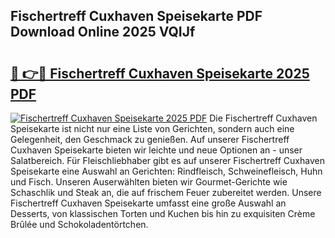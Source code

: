 ## Fischertreff Cuxhaven Speisekarte PDF Download Online 2025 VQIJf

# <h2><a href="http://gcao06.nevu.top/?p=Fischertreff+Cuxhaven+Speisekarte">🔗 👉🔴 Fischertreff Cuxhaven Speisekarte 2025 PDF</a></h2>

[![Fischertreff Cuxhaven Speisekarte 2025 PDF](https://i.imgur.com/dBaPXMq.png)](http://gcao06.nevu.top/?p=Fischertreff+Cuxhaven+Speisekarte)
Die Fischertreff Cuxhaven Speisekarte ist nicht nur eine Liste von Gerichten, sondern auch eine Gelegenheit, den Geschmack zu genießen. Auf unserer Fischertreff Cuxhaven Speisekarte bieten wir leichte und neue Optionen an - unser Salatbereich. Für Fleischliebhaber gibt es auf unserer Fischertreff Cuxhaven Speisekarte eine Auswahl an Gerichten: Rindfleisch, Schweinefleisch, Huhn und Fisch. Unseren Auserwählten bieten wir Gourmet-Gerichte wie Schaschlik und Steak an, die auf frischem Feuer zubereitet werden. Unsere Fischertreff Cuxhaven Speisekarte umfasst eine große Auswahl an Desserts, von klassischen Torten und Kuchen bis hin zu exquisiten Crème Brûlée und Schokoladentörtchen.
